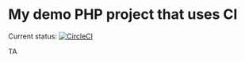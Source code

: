 # My demo PHP project that uses CI

Current status: [![CircleCI](https://circleci.com/gh/bristol-php-training/demo.svg?style=svg)](https://circleci.com/gh/bristol-php-training/demo)

TA
